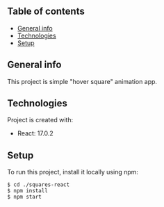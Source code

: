 ## Table of contents

- [General info](#general-info)
- [Technologies](#technologies)
- [Setup](#setup)

## General info

This project is simple "hover square" animation app.

## Technologies

Project is created with:

- React: 17.0.2

## Setup

To run this project, install it locally using npm:

```
$ cd ./squares-react
$ npm install
$ npm start
```
